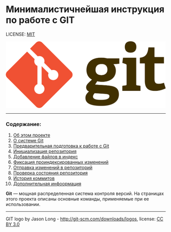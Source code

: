 # Минималистичнейшая инструкция по работе с GIT

LICENSE: [MIT](./license.md)

[![GIT logo](./assets/git-logo.png "GIT logo by Jason Long, refer bottom line for more information")](#ref1)

---

### Содержание:
1. [Об этом проекте](./assets/about.md)
2. [О системе Git](./assets/about_git.md)
3. [Предварительная подготовка к работе с Git](./assets/config_git.md)
4. [Инициализация репозитория](./assets/init.md)
5. [Добавление файлов в индекс](./assets/add.md)
6. [Фиксация проиндексированных изменений](./assets/commit.md)
7. [Отправка изменений в репозиторий](./assets/push.md)
8. [Проверка состояния репозитория](./assets/status.md)
9. [История коммитов](./assets/log.md)
10. [Дополнительная инфоормация](./assets/more.md)


__Git__ — мощная распределенная система контроля версий. На страницах этого проекта описаны основные команды, применяемые при ее использовании.


---

<a name="ref1">GIT logo by Jason Long - http://git-scm.com/downloads/logos, license: [CC BY 3.0](https;//creativecommons■org/licenses/by/3.0/)</a>